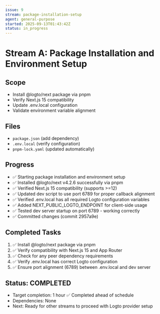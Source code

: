 ```yaml
---
issue: 9
stream: package-installation-setup
agent: general-purpose
started: 2025-09-13T01:43:42Z
status: in_progress
---
```


# Stream A: Package Installation and Environment Setup

## Scope
- Install @logto/next package via pnpm
- Verify Next.js 15 compatibility  
- Update .env.local configuration
- Validate environment variable alignment

## Files
- `package.json` (add dependency)
- `.env.local` (verify configuration)
- `pnpm-lock.yaml` (updated automatically)

## Progress
- ✅ Starting package installation and environment setup
- ✅ Installed @logto/next v4.2.6 successfully via pnpm
- ✅ Verified Next.js 15 compatibility (supports >=12)
- ✅ Updated dev script to use port 6789 for proper callback alignment
- ✅ Verified .env.local has all required Logto configuration variables
- ✅ Added NEXT_PUBLIC_LOGTO_ENDPOINT for client-side usage
- ✅ Tested dev server startup on port 6789 - working correctly
- ✅ Committed changes (commit 2957a9e)

## Completed Tasks
1. ✅ Install @logto/next package via pnpm
2. ✅ Verify compatibility with Next.js 15 and App Router
3. ✅ Check for any peer dependency requirements
4. ✅ Verify .env.local has correct Logto configuration
5. ✅ Ensure port alignment (6789) between .env.local and dev server

## Status: COMPLETED
- Target completion: 1 hour ✅ Completed ahead of schedule
- Dependencies: None
- Next: Ready for other streams to proceed with Logto provider setup